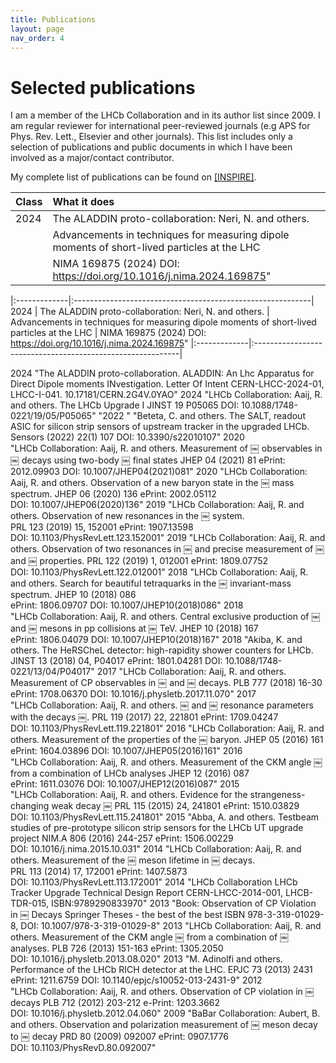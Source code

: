 ```yaml
---
title: Publications
layout: page
nav_order: 4
---
```

# Selected publications
I am a member of the LHCb Collaboration and in its author list since 2009.
I am regular reviewer for international peer-reviewed journals (e.g APS for Phys. Rev. Lett., Elsevier and other journals).
This list includes only a selection of publications and public documents in which I have been involved as a major/contact contributor.

My complete list of publications can be found on [[INSPIRE]](https://inspirehep.net/literature?sort=mostrecent&size=25&page=1&q=a%20gandini&ui-citation-summary=true).

| Class    | What it does         |
|:---------|:---------------------|
| 2024     | The ALADDIN proto-collaboration: Neri, N. and others.   |
|          | Advancements in techniques for measuring dipole moments of short-lived particles at the LHC  |
|          | NIMA 169875 (2024) DOI: https://doi.org/10.1016/j.nima.2024.169875" |


|:-------------|:-----------------------------------------------------------|
2024	         | The ALADDIN proto-collaboration: Neri, N. and others.
               | Advancements in techniques for measuring dipole moments of short-lived particles at the LHC
               | NIMA 169875 (2024) DOI: https://doi.org/10.1016/j.nima.2024.169875"
|:-------------|:-----------------------------------------------------------|


2024	"The ALADDIN proto-collaboration.
ALADDIN: An Lhc Apparatus for Direct Dipole moments INvestigation. Letter Of Intent
CERN-LHCC-2024-01, LHCC-I-041. 10.17181/CERN.2G4V.0YAO"
2024	"LHCb Collaboration: Aaij,  R. and others.
The LHCb Upgrade I
JINST 19 P05065 DOI: 10.1088/1748-0221/19/05/P05065"
"2022
"	"Beteta, C. and others.
The SALT, readout ASIC for silicon strip sensors of upstream tracker in the upgraded LHCb.
Sensors (2022) 22(1) 107  DOI: 10.3390/s22010107"
2020	"LHCb Collaboration: Aaij,  R. and others.
Measurement of ￼ observables in ￼ decays using two-body ￼ final states
JHEP 04 (2021) 81  ePrint: 2012.09903 DOI: 10.1007/JHEP04(2021)081"
2020	"LHCb Collaboration: Aaij,  R. and others.
Observation of a new baryon state in the ￼ mass spectrum.
JHEP 06 (2020) 136 ePrint: 2002.05112 DOI: 10.1007/JHEP06(2020)136"
2019	"LHCb Collaboration: Aaij,  R. and others.
Observation of new resonances in the ￼ system.
PRL 123 (2019) 15, 152001 ePrint: 1907.13598 DOI: 10.1103/PhysRevLett.123.152001"
2019	"LHCb Collaboration: Aaij,  R. and others.
Observation of two resonances in ￼ and precise measurement of ￼ and ￼ properties.
PRL 122 (2019) 1, 012001 ePrint: 1809.07752 DOI: 10.1103/PhysRevLett.122.012001"
2018	"LHCb Collaboration: Aaij,  R. and others.
Search for beautiful tetraquarks in the ￼ invariant-mass spectrum.
JHEP 10 (2018) 086 ePrint: 1806.09707 DOI: 10.1007/JHEP10(2018)086"
2018	"LHCb Collaboration: Aaij,  R. and others.
Central exclusive production of ￼ and ￼ mesons in pp collisions at ￼ TeV.
JHEP 10 (2018) 167 ePrint: 1806.04079 DOI: 10.1007/JHEP10(2018)167"
2018	"Akiba, K. and others.
The HeRSCheL detector: high-rapidity shower counters for LHCb.
JINST 13 (2018) 04, P04017 ePrint: 1801.04281 DOI: 10.1088/1748-0221/13/04/P04017"
2017	"LHCb Collaboration: Aaij,  R. and others.
Measurement of CP observables in ￼ and ￼ decays.
PLB 777 (2018) 16-30 ePrint: 1708.06370 DOI: 10.1016/j.physletb.2017.11.070"
2017	"LHCb Collaboration: Aaij,  R. and others.
￼ and ￼  resonance parameters with the decays ￼.
PRL 119 (2017) 22, 221801 ePrint: 1709.04247 DOI: 10.1103/PhysRevLett.119.221801"
2016	"LHCb Collaboration: Aaij,  R. and others.
Measurement of the properties of the ￼ baryon.
JHEP 05 (2016) 161 ePrint: 1604.03896 DOI: 10.1007/JHEP05(2016)161"
2016	"LHCb Collaboration: Aaij,  R. and others.
Measurement of the CKM angle ￼ from a combination of LHCb analyses
JHEP 12 (2016) 087 ePrint: 1611.03076 DOI: 10.1007/JHEP12(2016)087"
2015	"LHCb Collaboration: Aaij,  R. and others.
Evidence for the strangeness-changing weak decay ￼
PRL 115 (2015) 24, 241801 ePrint: 1510.03829 DOI: 10.1103/PhysRevLett.115.241801"
2015	"Abba, A. and others.
Testbeam studies of pre-prototype silicon strip sensors for the LHCb UT upgrade project
NIM.A 806 (2016) 244-257 ePrint: 1506.00229 DOI: 10.1016/j.nima.2015.10.031"
2014	"LHCb Collaboration: Aaij,  R. and others.
Measurement of the ￼ meson lifetime in ￼ decays.
PRL 113 (2014) 17, 172001 ePrint: 1407.5873 DOI: 10.1103/PhysRevLett.113.172001"
2014	"LHCb Collaboration
LHCb Tracker Upgrade Technical Design Report
CERN-LHCC-2014-001, LHCB-TDR-015, ISBN:9789290833970"
2013	"Book: Observation of CP Violation in ￼ Decays
Springer Theses - the best of the best
ISBN 978-3-319-01029-8, DOI: 10.1007/978-3-319-01029-8"
2013	"LHCb Collaboration: Aaij,  R. and others.
Measurement of the CKM angle ￼ from a combination of ￼ analyses.
PLB 726 (2013) 151-163 ePrint: 1305.2050 DOI: 10.1016/j.physletb.2013.08.020"
2013	"M. Adinolfi and others.
Performance of the LHCb RICH detector at the LHC.
EPJC 73 (2013) 2431 ePrint: 1211.6759 DOI: 10.1140/epjc/s10052-013-2431-9"
2012	"LHCb Collaboration: Aaij,  R. and others.
Observation of CP violation in ￼ decays
PLB 712 (2012) 203-212 e-Print: 1203.3662 DOI: 10.1016/j.physletb.2012.04.060"
2009	"BaBar Collaboration: Aubert, B. and others.
Observation and polarization measurement of ￼ meson decay to ￼ decay
PRD 80 (2009) 092007 ePrint: 0907.1776 DOI: 10.1103/PhysRevD.80.092007"
